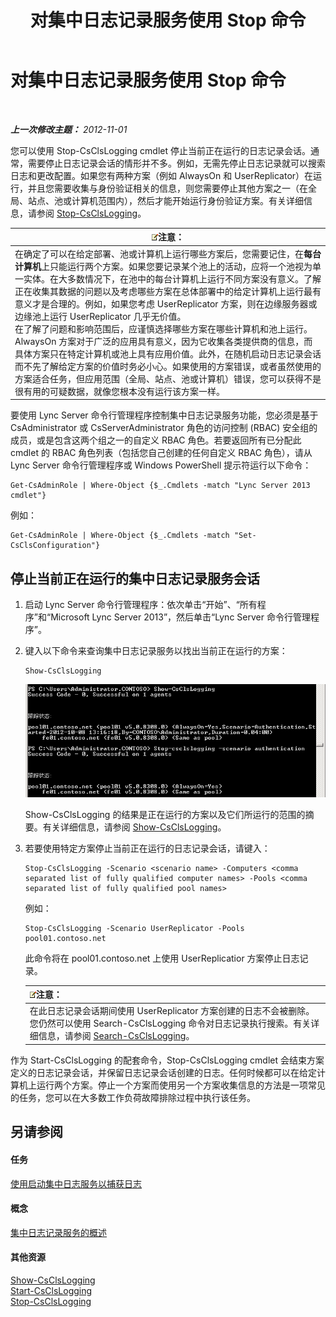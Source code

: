 ﻿---
title: 对集中日志记录服务使用 Stop 命令
TOCTitle: 对集中日志记录服务使用 Stop 命令
ms:assetid: 09ac093e-8f30-4874-84b4-12548ac8c898
ms:mtpsurl: https://technet.microsoft.com/zh-cn/library/JJ687964(v=OCS.15)
ms:contentKeyID: 49888294
ms.date: 05/19/2016
mtps_version: v=OCS.15
ms.translationtype: HT
---

# 对集中日志记录服务使用 Stop 命令

 

_**上一次修改主题：** 2012-11-01_

您可以使用 Stop-CsClsLogging cmdlet 停止当前正在运行的日志记录会话。通常，需要停止日志记录会话的情形并不多。例如，无需先停止日志记录就可以搜索日志和更改配置。如果您有两种方案（例如 AlwaysOn 和 UserReplicator）在运行，并且您需要收集与身份验证相关的信息，则您需要停止其他方案之一（在全局、站点、池或计算机范围内），然后才能开始运行身份验证方案。有关详细信息，请参阅 [Stop-CsClsLogging](stop-csclslogging.md)。

<table>
<thead>
<tr class="header">
<th><img src="images/Dn783119.note(OCS.15).gif" title="note" alt="note" />注意：</th>
</tr>
</thead>
<tbody>
<tr class="odd">
<td>在确定了可以在给定部署、池或计算机上运行哪些方案后，您需要记住，在<strong>每台计算机</strong>上只能运行两个方案。如果您要记录某个池上的活动，应将一个池视为单一实体。在大多数情况下，在池中的每台计算机上运行不同方案没有意义。了解正在收集其数据的问题以及考虑哪些方案在总体部署中的给定计算机上运行最有意义才是合理的。例如，如果您考虑 UserReplicator 方案，则在边缘服务器或边缘池上运行 UserReplicator 几乎无价值。<br />
在了解了问题和影响范围后，应谨慎选择哪些方案在哪些计算机和池上运行。AlwaysOn 方案对于广泛的应用具有意义，因为它收集各类提供商的信息，而具体方案只在特定计算机或池上具有应用价值。此外，在随机启动日志记录会话而不先了解给定方案的价值时务必小心。如果使用的方案错误，或者虽然使用的方案适合任务，但应用范围（全局、站点、池或计算机）错误，您可以获得不是很有用的可疑数据，就像您根本没有运行该方案一样。</td>
</tr>
</tbody>
</table>


要使用 Lync Server 命令行管理程序控制集中日志记录服务功能，您必须是基于 CsAdministrator 或 CsServerAdministrator 角色的访问控制 (RBAC) 安全组的成员，或是包含这两个组之一的自定义 RBAC 角色。若要返回所有已分配此 cmdlet 的 RBAC 角色列表（包括您自己创建的任何自定义 RBAC 角色），请从 Lync Server 命令行管理程序或 Windows PowerShell 提示符运行以下命令：

    Get-CsAdminRole | Where-Object {$_.Cmdlets -match "Lync Server 2013 cmdlet"}

例如：

    Get-CsAdminRole | Where-Object {$_.Cmdlets -match "Set-CsClsConfiguration"}

## 停止当前正在运行的集中日志记录服务会话

1.  启动 Lync Server 命令行管理程序：依次单击“开始”、“所有程序”和“Microsoft Lync Server 2013”，然后单击“Lync Server 命令行管理程序”。

2.  键入以下命令来查询集中日志记录服务以找出当前正在运行的方案：
    
        Show-CsClsLogging
    
    ![调用 Show-CsCl 后的 Windows PowerShell 控制台](images/JJ687964.eb190c32-529c-4277-a731-52c47d22d8fa(OCS.15).jpg "调用 Show-CsCl 后的 Windows PowerShell 控制台")
    
    Show-CsClsLogging 的结果是正在运行的方案以及它们所运行的范围的摘要。有关详细信息，请参阅 [Show-CsClsLogging](show-csclslogging.md)。

3.  若要使用特定方案停止当前正在运行的日志记录会话，请键入：
    
        Stop-CsClsLogging -Scenario <scenario name> -Computers <comma separated list of fully qualified computer names> -Pools <comma separated list of fully qualified pool names>
    
    例如：
    
        Stop-CsClsLogging -Scenario UserReplicator -Pools pool01.contoso.net
    
    此命令将在 pool01.contoso.net 上使用 UserReplicatior 方案停止日志记录。
    
    <table>
    <thead>
    <tr class="header">
    <th><img src="images/Dn783119.note(OCS.15).gif" title="note" alt="note" />注意：</th>
    </tr>
    </thead>
    <tbody>
    <tr class="odd">
    <td>在此日志记录会话期间使用 UserReplicator 方案创建的日志不会被删除。您仍然可以使用 Search-CsClsLogging 命令对日志记录执行搜索。有关详细信息，请参阅 <a href="search-csclslogging.md">Search-CsClsLogging</a>。</td>
    </tr>
    </tbody>
    </table>


作为 Start-CsClsLogging 的配套命令，Stop-CsClsLogging cmdlet 会结束方案定义的日志记录会话，并保留日志记录会话创建的日志。任何时候都可以在给定计算机上运行两个方案。停止一个方案而使用另一个方案收集信息的方法是一项常见的任务，您可以在大多数工作负荷故障排除过程中执行该任务。

## 另请参阅

#### 任务

[使用启动集中日志服务以捕获日志](lync-server-2013-using-start-for-the-centralized-logging-service-to-capture-logs.md)  

#### 概念

[集中日志记录服务的概述](lync-server-2013-overview-of-the-centralized-logging-service.md)  

#### 其他资源

[Show-CsClsLogging](show-csclslogging.md)  
[Start-CsClsLogging](start-csclslogging.md)  
[Stop-CsClsLogging](stop-csclslogging.md)

